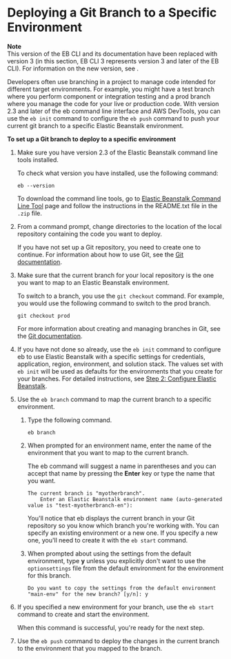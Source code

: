 # Deploying a Git Branch to a Specific Environment<a name="command-reference-branch-environment"></a>

**Note**  
 This version of the EB CLI and its documentation have been replaced with version 3 \(in this section, EB CLI 3 represents version 3 and later of the EB CLI\)\. For information on the new version, see \. 

Developers often use branching in a project to manage code intended for different target environments\. For example, you might have a test branch where you perform component or integration testing and a prod branch where you manage the code for your live or production code\. With version 2\.3 and later of the eb command line interface and AWS DevTools, you can use the `eb init` command to configure the `eb push` command to push your current git branch to a specific Elastic Beanstalk environment\.

**To set up a Git branch to deploy to a specific environment**

1. Make sure you have version 2\.3 of the Elastic Beanstalk command line tools installed\.

   To check what version you have installed, use the following command:

   ```
   eb --version
   ```

   To download the command line tools, go to [Elastic Beanstalk Command Line Tool](https://aws.amazon.com/code/6752709412171743) page and follow the instructions in the README\.txt file in the `.zip` file\.

1. From a command prompt, change directories to the location of the local repository containing the code you want to deploy\.

   If you have not set up a Git repository, you need to create one to continue\. For information about how to use Git, see the [Git documentation](http://git-scm.com/doc)\.

1. Make sure that the current branch for your local repository is the one you want to map to an Elastic Beanstalk environment\.

   To switch to a branch, you use the `git checkout` command\. For example, you would use the following command to switch to the prod branch\.

   ```
   git checkout prod
   ```

   For more information about creating and managing branches in Git, see the [Git documentation](http://git-scm.com/book/en/Git-Branching)\.

1. If you have not done so already, use the `eb init` command to configure eb to use Elastic Beanstalk with a specific settings for credentials, application, region, environment, and solution stack\. The values set with `eb init` will be used as defaults for the environments that you create for your branches\. For detailed instructions, see [Step 2: Configure Elastic Beanstalk](command-reference-get-started.md#command-reference-get-started-init)\.

1. Use the `eb branch` command to map the current branch to a specific environment\.

   1. Type the following command\.

      ```
      eb branch
      ```

   1. When prompted for an environment name, enter the name of the environment that you want to map to the current branch\.

      The eb command will suggest a name in parentheses and you can accept that name by pressing the **Enter** key or type the name that you want\.

      ```
      The current branch is "myotherbranch".
          Enter an Elastic Beanstalk environment name (auto-generated value is "test-myotherbranch-en"):
      ```

      You'll notice that eb displays the current branch in your Git repository so you know which branch you're working with\. You can specify an existing environment or a new one\. If you specify a new one, you'll need to create it with the `eb start` command\.

   1. When prompted about using the settings from the default environment, type **y** unless you explicitly don't want to use the `optionsettings` file from the default environment for the environment for this branch\.

      ```
      Do you want to copy the settings from the default environment "main-env" for the new branch? [y/n]: y
      ```

1. If you specified a new environment for your branch, use the `eb start` command to create and start the environment\.

   When this command is successful, you're ready for the next step\.

1. Use the `eb push` command to deploy the changes in the current branch to the environment that you mapped to the branch\.